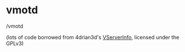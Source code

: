# vmotd

/vmotd

(lots of code borrowed from 4drian3d's [VServerInfo](https://github.com/4drian3d/VServerInfo), licensed under the GPLv3)
